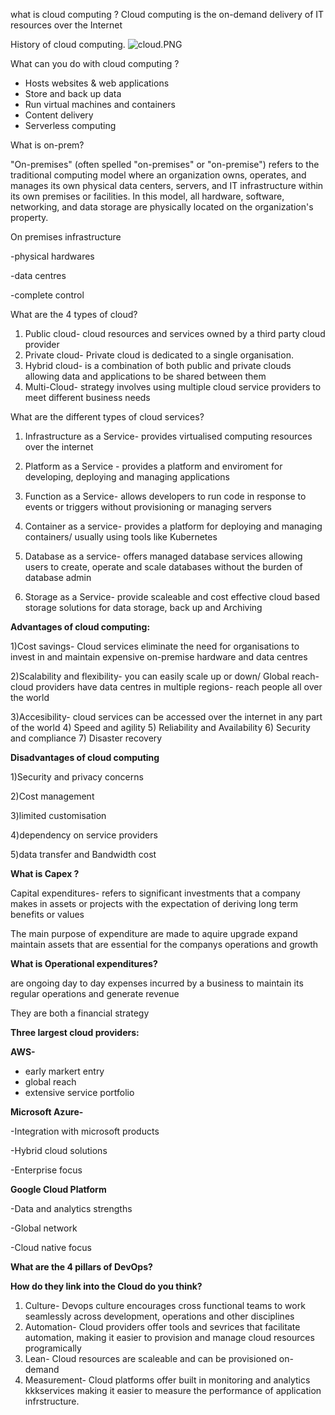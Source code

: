 what is cloud computing ?
Cloud computing is the on-demand delivery of IT resources over the Internet 

History of cloud computing.
![cloud.PNG](..%2F..%2F..%2F..%2FDownloads%2Fcloud.PNG)

What can you do with cloud computing ?

- Hosts websites & web applications
- Store and back up data 
- Run virtual machines and containers 
- Content delivery 
- Serverless computing 

What is on-prem?

"On-premises" (often spelled "on-premises" or "on-premise") refers to the traditional 
computing model where an organization owns, operates, and manages its own physical data centers, servers, and IT infrastructure within its own premises or facilities. In this model, all hardware, software, networking, 
and data storage are physically located on the organization's property.

On premises infrastructure 

-physical hardwares

-data centres 

-complete control 

What are the 4 types of cloud?

1) Public cloud- cloud resources and services owned by 
a third party cloud provider
2) Private cloud- Private cloud is dedicated to a single organisation.
3) Hybrid cloud- is a combination of both public and private clouds
allowing data and applications to be shared between them 
4) Multi-Cloud- strategy involves using multiple cloud service providers to meet different business needs 

What are the different types of cloud services?

1) Infrastructure as a Service- provides virtualised computing resources over the internet 

2) Platform as a Service - provides a platform and enviroment for developing, deploying and managing applications 

3) Function as a Service- allows developers to run code in response to events or triggers without provisioning or managing servers

4) Container as a service- provides a platform for deploying and managing containers/ usually using tools like Kubernetes

5) Database as a service- offers managed database services allowing users to create, operate and scale databases without the burden of database admin 

6) Storage as a Service- provide scaleable and cost effective cloud based storage solutions for data storage, back up and Archiving 

**Advantages of cloud computing:**

1)Cost savings- Cloud services eliminate the need for organisations to invest in and maintain expensive on-premise hardware and data centres 

2)Scalability and flexibility- you can easily scale up or down/ Global reach- cloud providers have data centres in multiple regions- reach people all over the world 

3)Accesibility- cloud services can be accessed over the internet in any part of the world 
4) Speed and agility 
5) Reliability and Availability 
6) Security and compliance 
7) Disaster recovery


**Disadvantages of cloud computing** 

1)Security and privacy concerns 

2)Cost management 

3)limited customisation

4)dependency on service providers 

5)data transfer and Bandwidth cost 

**What is Capex ?**

Capital expenditures- refers to significant investments 
that a company makes in assets or projects with the expectation of deriving
long term benefits or values 

The main purpose of expenditure are made to aquire upgrade expand maintain assets that are essential 
for the companys operations and growth


**What is Operational expenditures?**

are ongoing day to day expenses incurred by a business to maintain its regular operations and generate revenue 

They are both a financial strategy 


**Three largest cloud providers:**

**AWS-**
- early markert entry 
- global reach 
- extensive service portfolio 

**Microsoft Azure-**

-Integration with microsoft products 

-Hybrid cloud solutions 

-Enterprise focus 

**Google Cloud Platform**

-Data and analytics strengths 

-Global network 

-Cloud native focus 

**What are the 4 pillars of DevOps?**

**How do they link into the Cloud do you think?**

1) Culture- Devops culture encourages cross functional teams to work seamlessly across development, operations
and other disciplines 
2) Automation- Cloud providers offer tools and sevrices that facilitate automation, making it easier 
to provision and manage cloud resources programically 
3) Lean- Cloud resources are scaleable and can be provisioned on-demand 
4) Measurement- Cloud platforms offer built in monitoring and analytics    kkkservices making it easier to measure the performance of application infrstructure.




